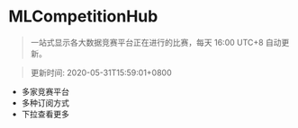 # MLCompetitionHub

> 一站式显示各大数据竞赛平台正在进行的比赛，每天 16:00 UTC+8 自动更新。
  
> 更新时间: 2020-05-31T15:59:01+0800 

* 多家竞赛平台
* 多种订阅方式
* 下拉查看更多